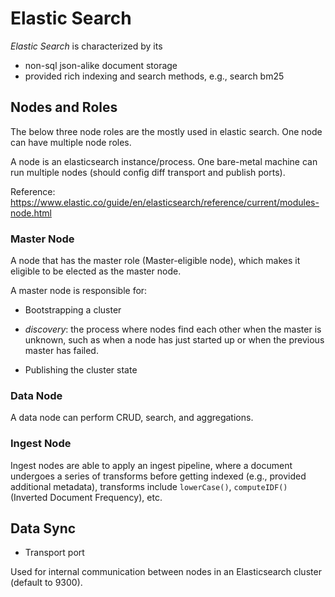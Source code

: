 # Elastic Search

*Elastic Search* is characterized by its

* non-sql json-alike document storage
* provided rich indexing and search methods, e.g., search bm25

## Nodes and Roles

The below three node roles are the mostly used in elastic search.
One node can have multiple node roles.

A node is an elasticsearch instance/process.
One bare-metal machine can run multiple nodes (should config diff transport and publish ports).

Reference: https://www.elastic.co/guide/en/elasticsearch/reference/current/modules-node.html

### Master Node

A node that has the master role (Master-eligible node), which makes it eligible to be elected as the master node.

A master node is responsible for:

* Bootstrapping a cluster

* *discovery*: the process where nodes find each other when the master is unknown, such as when a node has just started up or when the previous master has failed.

* Publishing the cluster state

### Data Node

A data node can perform CRUD, search, and aggregations.

### Ingest Node

Ingest nodes are able to apply an ingest pipeline, where a document undergoes a series of transforms before getting indexed (e.g., provided additional metadata), transforms include `lowerCase()`, `computeIDF()` (Inverted Document Frequency), etc.

## Data Sync

* Transport port

Used for internal communication between nodes in an Elasticsearch cluster (default to 9300).
